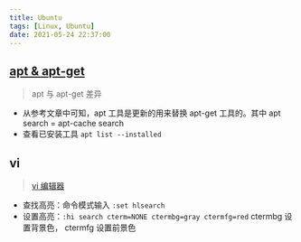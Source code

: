 ```yaml
---
title: Ubuntu
tags: [Linux, Ubuntu]
date: 2021-05-24 22:37:00
---
```


## [apt & apt-get](https://itsfoss.com/apt-vs-apt-get-difference/)

> apt 与 apt-get 差异

- 从参考文章中可知，apt 工具是更新的用来替换 apt-get 工具的。其中 apt search = apt-cache search
- 查看已安装工具 `apt list --installed`

## vi

> [vi 编辑器](http://vimdoc.sourceforge.net/htmldoc/syntax.html)

- 查找高亮：命令模式输入 `:set hlsearch`
- 设置高亮：`:hi search cterm=NONE ctermbg=gray ctermfg=red` ctermbg 设置背景色， ctermfg 设置前景色
